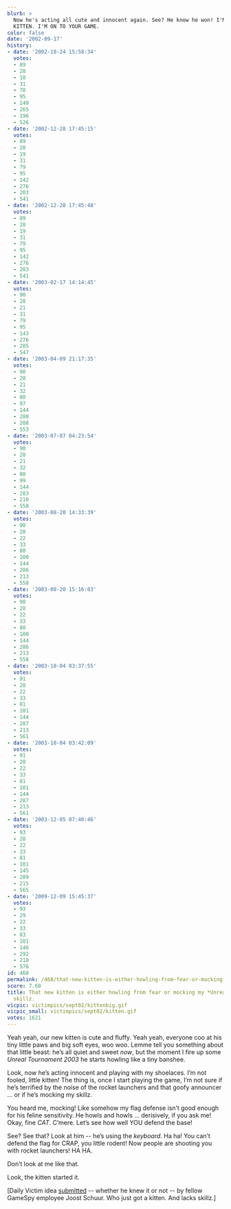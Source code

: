 ```yaml
---
blurb: >
  Now he's acting all cute and innocent again. See? He know he won! I'M WATCHING YOU,
  KITTEN. I'M ON TO YOUR GAME.
color: false
date: '2002-09-17'
history:
- date: '2002-10-24 15:58:34'
  votes:
  - 89
  - 28
  - 18
  - 31
  - 78
  - 95
  - 140
  - 265
  - 196
  - 526
- date: '2002-12-28 17:45:15'
  votes:
  - 89
  - 28
  - 19
  - 31
  - 79
  - 95
  - 142
  - 276
  - 203
  - 541
- date: '2002-12-28 17:45:48'
  votes:
  - 89
  - 28
  - 19
  - 31
  - 79
  - 95
  - 142
  - 276
  - 203
  - 541
- date: '2003-02-17 14:14:45'
  votes:
  - 90
  - 28
  - 21
  - 31
  - 79
  - 95
  - 143
  - 276
  - 205
  - 547
- date: '2003-04-09 21:17:35'
  votes:
  - 90
  - 28
  - 21
  - 32
  - 80
  - 97
  - 144
  - 280
  - 208
  - 553
- date: '2003-07-07 04:23:54'
  votes:
  - 90
  - 28
  - 21
  - 32
  - 80
  - 99
  - 144
  - 283
  - 210
  - 558
- date: '2003-08-20 14:33:39'
  votes:
  - 90
  - 28
  - 22
  - 33
  - 80
  - 100
  - 144
  - 286
  - 213
  - 558
- date: '2003-08-20 15:16:03'
  votes:
  - 90
  - 28
  - 22
  - 33
  - 80
  - 100
  - 144
  - 286
  - 213
  - 558
- date: '2003-10-04 03:37:55'
  votes:
  - 91
  - 28
  - 22
  - 33
  - 81
  - 101
  - 144
  - 287
  - 213
  - 561
- date: '2003-10-04 03:42:09'
  votes:
  - 91
  - 28
  - 22
  - 33
  - 81
  - 101
  - 144
  - 287
  - 213
  - 561
- date: '2003-12-05 07:40:46'
  votes:
  - 93
  - 28
  - 22
  - 33
  - 81
  - 101
  - 145
  - 289
  - 215
  - 565
- date: '2009-12-09 15:45:37'
  votes:
  - 93
  - 29
  - 22
  - 33
  - 83
  - 101
  - 146
  - 292
  - 218
  - 576
id: 468
permalink: /468/that-new-kitten-is-either-howling-from-fear-or-mocking-my-unreal-tournament-skillz/
score: 7.68
title: That new kitten is either howling from fear or mocking my *Unreal Tournament*
  skillz.
vicpic: victimpics/sept02/kittenbig.gif
vicpic_small: victimpics/sept02/kitten.gif
votes: 1621
---
```


Yeah yeah, our new kitten is cute and fluffy. Yeah yeah, everyone coo at
his tiny little paws and big soft eyes, woo woo. Lemme tell you
something about that little beast: he’s all quiet and sweet *now*, but
the moment I fire up some *Unreal Tournament 2003* he starts howling
like a tiny banshee.

Look, now he’s acting innocent and playing with my shoelaces. I’m not
fooled, little kitten! The thing is, once I start playing the game, I’m
not sure if he’s terrified by the noise of the rocket launchers and that
goofy announcer ... or if he’s mocking my skillz.

You heard me, mocking! Like somehow my flag defense isn’t good enough
for his feline sensitivity. He howls and howls ... derisively, if you
ask me! Okay, fine *CAT*. C’mere. Let’s see how well YOU defend the
base!

See? See that? Look at him -- he’s using the *keyboard*. Ha ha! You
can’t defend the flag for CRAP, you little rodent! Now people are
shooting you with rocket launchers! HA HA.

Don’t look at me like that.

Look, the kitten started it.

\[Daily Victim idea [submitted](mailto:feedback@gamespy.com) -- whether
he knew it or not -- by fellow GameSpy employee Joost Schuur. Who just
got a kitten. And lacks skillz.\]